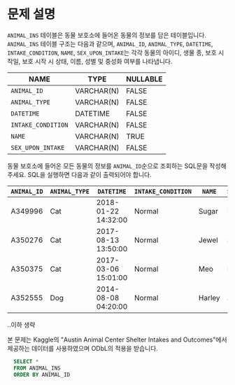 # 문제 설명
`ANIMAL_INS` 테이블은 동물 보호소에 들어온 동물의 정보를 담은 테이블입니다.
`ANIMAL_INS` 테이블 구조는 다음과 같으며,
`ANIMAL_ID`, `ANIMAL_TYPE`, `DATETIME`, `INTAKE_CONDITION`, `NAME`, `SEX_UPON_INTAKE`는
각각 동물의 아이디, 생물 종, 보호 시작일, 보호 시작 시 상태, 이름, 성별 및 중성화 여부를 나타냅니다.

| NAME |	TYPE |	NULLABLE |
| --- | --- | --- |
| `ANIMAL_ID` |	VARCHAR(N) |	FALSE |
| `ANIMAL_TYPE` |	VARCHAR(N) |	FALSE |
| `DATETIME`	| DATETIME	| FALSE |
| `INTAKE_CONDITION` |	VARCHAR(N) |	FALSE |
| `NAME` |	VARCHAR(N) |	TRUE |
| `SEX_UPON_INTAKE`	| VARCHAR(N) |	FALSE |

동물 보호소에 들어온 모든 동물의 정보를 `ANIMAL_ID`순으로 조회하는 SQL문을 작성해주세요.
SQL을 실행하면 다음과 같이 출력되어야 합니다.

| `ANIMAL_ID` |	`ANIMAL_TYPE` |	`DATETIME` |	`INTAKE_CONDITION` |	`NAME` |	`SEX_UPON_INTAKE` |
| --- | --- | --- | --- | --- | --- |
| A349996	| Cat	| 2018-01-22 14:32:00	| Normal	| Sugar |	Neutered |
| A350276	| Cat	| 2017-08-13 13:50:00	| Normal	| Jewel |	Spayed |
| A350375	| Cat |	2017-03-06 15:01:00 |	Normal |	Meo |	Neutered |
| A352555	| Dog	| 2014-08-08 04:20:00	| Normal	| Harley	| Spayed |

..이하 생략

본 문제는 Kaggle의 "Austin Animal Center Shelter Intakes and Outcomes"에서 제공하는 데이터를 사용하였으며 ODbL의 적용을 받습니다.
```SQL
  SELECT * 
  FROM ANIMAL_INS
  ORDER BY ANIMAL_ID
```
